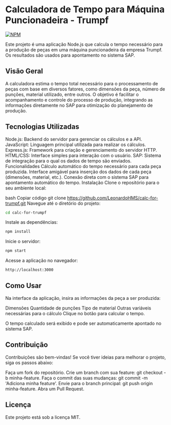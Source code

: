# Calculadora de Tempo para Máquina Puncionadeira - Trumpf
[![NPM](https://img.shields.io/npm/l/react)](https://github.com/LeonardoHMS/calc-for-trumpf/blob/main/LICENSE)

Este projeto é uma aplicação Node.js que calcula o tempo necessário para a produção de peças em uma máquina puncionadeira da empresa Trumpf. Os resultados são usados para apontamento no sistema SAP.

## Visão Geral
A calculadora estima o tempo total necessário para o processamento de peças com base em diversos fatores, como dimensões da peça, número de punções, material utilizado, entre outros. O objetivo é facilitar o acompanhamento e controle do processo de produção, integrando as informações diretamente no SAP para otimização do planejamento de produção.

## Tecnologias Utilizadas
Node.js: Backend do servidor para gerenciar os cálculos e a API.
JavaScript: Linguagem principal utilizada para realizar os cálculos.
Express.js: Framework para criação e gerenciamento do servidor HTTP.
HTML/CSS: Interface simples para interação com o usuário.
SAP: Sistema de integração para o qual os dados de tempo são enviados.
Funcionalidades
Cálculo automático do tempo necessário para cada peça produzida.
Interface amigável para inserção dos dados de cada peça (dimensões, material, etc.).
Conexão direta com o sistema SAP para apontamento automático do tempo.
Instalação
Clone o repositório para o seu ambiente local:

bash
Copiar código
git clone https://github.com/LeonardoHMS/calc-for-trumpf.git
Navegue até o diretório do projeto:

```bash
cd calc-for-trumpf
```
Instale as dependências:


```bash
npm install
```
Inicie o servidor:

```bash
npm start
```
Acesse a aplicação no navegador:

```bash
http://localhost:3000
```

## Como Usar
Na interface da aplicação, insira as informações da peça a ser produzida:

Dimensões
Quantidade de punções
Tipo de material
Outras variáveis necessárias para o cálculo
Clique no botão para calcular o tempo.

O tempo calculado será exibido e pode ser automaticamente apontado no sistema SAP.

## Contribuição
Contribuições são bem-vindas! Se você tiver ideias para melhorar o projeto, siga os passos abaixo:

Faça um fork do repositório.
Crie um branch com sua feature: git checkout -b minha-feature.
Faça o commit das suas mudanças: git commit -m 'Adiciona minha feature'.
Envie para o branch principal: git push origin minha-feature.
Abra um Pull Request.

## Licença
Este projeto está sob a licença MIT.